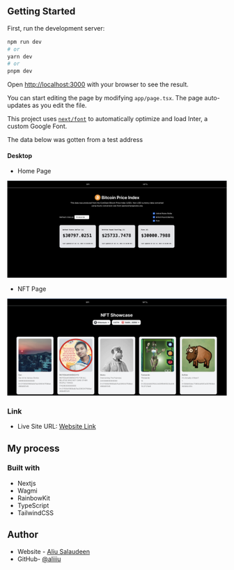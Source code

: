 ## Getting Started

First, run the development server:

```bash
npm run dev
# or
yarn dev
# or
pnpm dev
```

Open [http://localhost:3000](http://localhost:3000) with your browser to see the
result.

You can start editing the page by modifying `app/page.tsx`. The page
auto-updates as you edit the file.

This project uses
[`next/font`](https://nextjs.org/docs/basic-features/font-optimization) to
automatically optimize and load Inter, a custom Google Font.

The data below was gotten from a test address

#### Desktop

- Home Page

<img src="./public/home.png" >

- NFT Page

<img src="./public/nft-page.png" >

### Link

- Live Site URL: [Website Link](https://insomonia-lab-test.vercel.app/)

## My process

### Built with

- Nextjs
- Wagmi
- RainbowKit
- TypeScript
- TailwindCSS

## Author

- Website - [Aliu Salaudeen](https://insomonia-lab-test.vercel.app/)
- GitHub- [@aliiiu](https://github.com/aliiiu)
